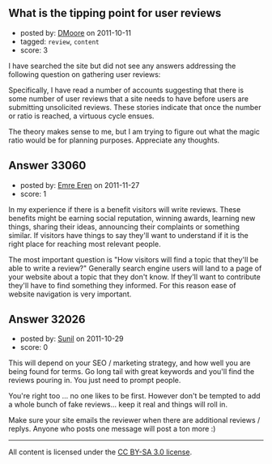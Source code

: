 ## What is the tipping point for user reviews

- posted by: [DMoore](https://stackexchange.com/users/-1/13608-dmoore) on 2011-10-11
- tagged: `review`, `content`
- score: 3

I have searched the site but did not see any answers addressing the following question on gathering user reviews:

Specifically, I have read a number of accounts suggesting that there is some number of user reviews that a site needs to have before users are submitting unsolicited reviews.  These stories indicate that once the number or ratio is reached, a virtuous cycle ensues.

The theory makes sense to me, but I am trying to figure out what the magic ratio would be for planning purposes. Appreciate any thoughts.


## Answer 33060

- posted by: [Emre Eren](https://stackexchange.com/users/-1/14691-emre-eren) on 2011-11-27
- score: 1

In my experience if there is a benefit visitors will write reviews. These benefits might be earning social reputation, winning awards, learning new things, sharing their ideas, announcing their complaints or something similar. If visitors have things to say they'll want to understand if it is the right place for reaching most relevant people.

The most important question is "How visitors will find a topic that they'll be able to write a review?" Generally search engine users will land to a page of your website about a topic that they don't know. If they'll want to contribute they'll have to find something they informed. For this reason ease of website navigation is very important.


## Answer 32026

- posted by: [Sunil](https://stackexchange.com/users/-1/14124-sunil) on 2011-10-29
- score: 0

This will depend on your SEO / marketing strategy, and how well you are being found for terms. Go long tail with great keywords and you'll find the reviews pouring in.  You just need to prompt people. 

You're right too ... no one likes to be first. However don't be tempted to add a whole bunch of fake reviews... keep it real and things will roll in.

Make sure your site emails the reviewer when there are additional reviews / replys. Anyone who posts one message will post a ton more :)  



---

All content is licensed under the [CC BY-SA 3.0 license](https://creativecommons.org/licenses/by-sa/3.0/).
